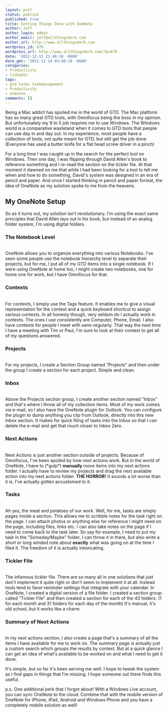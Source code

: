 ```yaml
---
layout: post
status: publish
published: true
title: Getting Things Done with OneNote
author: Jeff
author_login: admin
author_email: jeff@allthingsdork.com
author_url: http://www.allthingsdork.com
wordpress_id: 678
wordpress_url: http://www.allthingsdork.com/?p=678
date: '2012-12-13 21:46:18 -0600'
date_gmt: '2012-12-14 03:46:18 -0600'
categories:
- Productivity
- linkedin
tags:
- gtd tasks taskmanagement
- Productivity
- onenote
comments: []
---
```

<p>Being a Mac addict has spoiled me in the world of GTD. The Mac platform has so many great GTD tools, with Omnifocus being the boss in my opinion. But unfortunately my 9 to 5 job requires me to use Windows. The Windows world is a comparative wasteland when it comes to GTD tools that people can use day in and day out. In my experience, most people have a collection of tools, not quite meant for GTD, but still get the job done. (Everyone has used a butter knife for a flat head screw driver in a pinch)</p>
<p>For a long time I was caught up in the search for the perfect tool on Windows. Then one day, I was flipping through David Allen's book to reference something and I re-read the section on the tickler file. At that moment it dawned on me that while I had been looking for a tool to tell me when and how to do something, David's system was designed in an era of pencil and paper. And once I started thinking in pencil and paper format, the idea of OneNote as my solution spoke to me from the heavens.</p>
<h2>My OneNote Setup</h2></p>
<p>So as it turns out, my solution isn't revolutionary. I'm using the exact same principles that David Allen lays out in his book, but instead of an analog folder system, I'm using digital folders. </p>
<h3>The Notebook Level</h3><br />
OneNote allows you to organize everything into various Notebooks. I've seen some people use the notebook hierarchy level to separate their projects, but for me, I put all of my GTD items into a single notebook. If I were using OneNote at home too, I might create two notebooks, one for home one for work, but I have Omnifocus for that.</p>
<h3>Contexts</h3><br />
For contexts, I simply use the Tags feature. It enables me to give a visual representation for the context and a quick keyboard shortcut to assign various contexts. In all honesty though, very seldom do I actually work in contexts. The ones I use consistently are Computer, Phone, Email. I also have contexts for people I meet with semi-regularly. That way the next time I have a meeting with Tim or Paul, I'm sure to look at their context to get all of my questions answered.</p>
<h3>Projects</h3><br />
For my projects, I create a Section Group named "Projects" and then under the group I create a section for each project. Simple and clean. </p>
<h3>Inbox</h3><br />
Above the Projects section group, I create another section named "Inbox" and that's where I throw all of my collection items. Most of my work comes via e-mail, so I also have the OneNote plugin for Outlook. You can configure the plugin to dump anything you clip from Outlook, directly into this new Inbox section. It makes for quick filing of tasks into the Inbox so that I can delete the e-mail and get that much closer to Inbox Zero.</p>
<h3>Next Actions</h3><br />
Next Actions is just another section outside of projects. Because of Omnifocus, I've been spoiled by how next actions work. But in the world of OneNote, I have to (*gulp*) <strong>manually </strong>move items into my next actions folder. I actually have to review my projects and drag the next available action into my next actions folder. <strong>THE HORROR!</strong> It sounds a lot worse than it is. I've actually gotten accustomed to it.</p>
<h3>Tasks</h3><br />
Ah yes, the meat and potatoes of our work. Well, for me, tasks are simply pages inside a section. This allows me to scribble notes for the task right on the page. I can attach photos or anything else for reference I might need on the page, including files, links etc. I can also take notes on the page if I need to come back to the task later. So say for example, I need to put my task in the "Someday/Maybe" folder, I can throw it in there, but also write a short or long winded note about <strong>exactly</strong> what was going on at the time I filed it. The freedom of it is actually intoxicating.</p>
<h3>Tickler File</h3><br />
The infamous tickler file. There are so many all in one solutions that just don't implement it quite right or don't seem to implement it at all. Instead tools tend to favor reminder settings that integrate with your calendar. In OneNote, I created a digital version of a file folder. I created a section group called "Tickler File" and then created a section for each of the 43 folders. (1 for each month and 31 folders for each day of the month) It's manual, it's old school, but it works like a charm.</p>
<h3>Summary of Next Actions</h3><br />
In my next actions section, I also create a page that's a summary of all the items I have available for me to work on. The summary page is actually just a custom search which groups the results by context. But at a quick glance I can get an idea of what's available to be worked on and what I need to get it done.</p>
<p>It's simple, but so far it's been serving me well. I hope to tweak the system as I find gaps in things that I'm missing. I hope someone out there finds this useful. </p>
<p>p.s. One additional perk that I forgot about! With a Windows Live account, you can sync OneNote to the cloud. Combine that with the mobile version of OneNote for iPhone, iPad, Android and Windows Phone and you have a completely mobile solution as well!</p>
